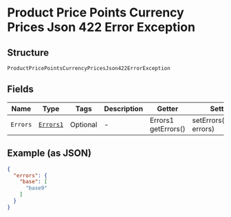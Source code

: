 
# Product Price Points Currency Prices Json 422 Error Exception

## Structure

`ProductPricePointsCurrencyPricesJson422ErrorException`

## Fields

| Name | Type | Tags | Description | Getter | Setter |
|  --- | --- | --- | --- | --- | --- |
| `Errors` | [`Errors1`](../../doc/models/errors-1.md) | Optional | - | Errors1 getErrors() | setErrors(Errors1 errors) |

## Example (as JSON)

```json
{
  "errors": {
    "base": [
      "base9"
    ]
  }
}
```

